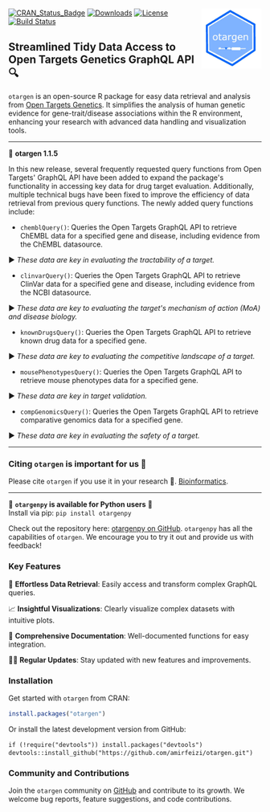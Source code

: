 # <img src="man/figures/logo.jpg" align="right" width="120" />

[![CRAN_Status_Badge](https://www.r-pkg.org/badges/version/otargen?color=blue)](https://CRAN.R-project.org/package=otargen)
[![Downloads](https://cranlogs.r-pkg.org/badges/otargen?color=yellow)](https://CRAN.R-project.org/package=otargen)
[![License](https://img.shields.io/badge/License-MIT-blue.svg?color=green)](https://opensource.org/licenses/MIT)
[![Build Status](https://app.travis-ci.com/your-username/your-repository.svg?branch=master)](https://app.travis-ci.com/your-username/your-repository)

## Streamlined Tidy Data Access to Open Targets Genetics GraphQL API 🔍
`otargen` is an open-source R package for easy data retrieval and analysis from [Open Targets Genetics](https://genetics.opentargets.org). It simplifies the analysis of human genetic evidence for gene-trait/disease associations within the R environment, enhancing your research with advanced data handling and visualization tools.

---

:loudspeaker: **otargen 1.1.5**

In this new release, several frequently requested query functions from Open Targets' GraphQL API have been added to expand the package's functionality in accessing key data for drug target evaluation. Additionally, multiple technical bugs have been fixed to improve the efficiency of data retrieval from previous query functions. The newly added query functions include:


- `chemblQuery()`: Queries the Open Targets GraphQL API to retrieve ChEMBL data for a specified gene and disease, including evidence from the ChEMBL datasource. 

▶️ _These data are key in evaluating the tractability of a target._


- `clinvarQuery()`: Queries the Open Targets GraphQL API to retrieve ClinVar data for a specified gene and disease, including evidence from the NCBI datasource. 

▶️ _These data are key to evaluating the target's mechanism of action (MoA) and disease biology._


- `knownDrugsQuery()`: Queries the Open Targets GraphQL API to retrieve known drug data for a specified gene.

▶️ _These data are key to evaluating the competitive landscape of a target._

- `mousePhenotypesQuery()`: Queries the Open Targets GraphQL API to retrieve mouse phenotypes data for a specified gene.

▶️ _These data are key in target validation._


- `compGenomicsQuery()`: Queries the Open Targets GraphQL API to retrieve comparative genomics data for a specified gene.

▶️ _These data are key in evaluating the safety of a target._


---

### Citing `otargen` is important for us 🙋‍
Please cite `otargen` if you use it in your research 🙏. [Bioinformatics](https://doi.org/10.1093/bioinformatics/btad441).

---

:loudspeaker: **`otargenpy` is available for Python users** 🐍  
Install via pip: `pip install otargenpy`

Check out the repository here: [otargenpy on GitHub](https://github.com/amirfeizi/otargenpy). `otargenpy` has all the capabilities of `otargen`. We encourage you to try it out and provide us with feedback!

### Key Features
🚀 **Effortless Data Retrieval**: Easily access and transform complex GraphQL queries.

📈 **Insightful Visualizations**: Clearly visualize complex datasets with intuitive plots.

📖 **Comprehensive Documentation**: Well-documented functions for easy integration.

👨‍💻 **Regular Updates**: Stay updated with new features and improvements.

### Installation
Get started with `otargen` from CRAN:

```r
install.packages("otargen")
```

Or install the latest development version from GitHub:
```
if (!require("devtools")) install.packages("devtools")
devtools::install_github("https://github.com/amirfeizi/otargen.git")
```

### Community and Contributions
Join the `otargen` community on [GitHub](https://github.com/amirfeizi/otargen) and contribute to its growth. We welcome bug reports, feature suggestions, and code contributions.


